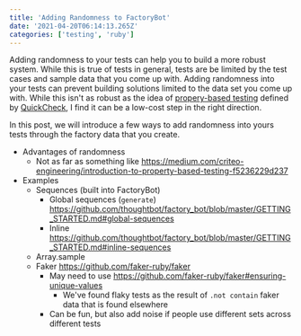 ```yaml
---
title: 'Adding Randomness to FactoryBot'
date: '2021-04-20T06:14:13.265Z'
categories: ['testing', 'ruby']
---
```


Adding randomness to your tests can help you to build a more robust system. While this is true of tests in general, tests are be limited by the test cases and sample data that you come up with. Adding randomness into your tests can prevent building solutions limited to the data set you come up with. While this isn't as robust as the idea of [propery-based testing](https://medium.com/criteo-engineering/introduction-to-property-based-testing-f5236229d237) defined by [QuickCheck](https://users.cs.northwestern.edu/~robby/courses/395-495-2009-fall/quick.pdf), I find it can be a low-cost step in the right direction.

In this post, we will introduce a few ways to add randomness into yours tests through the factory data that you create.

* Advantages of randomness
  * Not as far as something like https://medium.com/criteo-engineering/introduction-to-property-based-testing-f5236229d237
* Examples
  * Sequences (built into FactoryBot)
    * Global sequences (`generate`)  https://github.com/thoughtbot/factory_bot/blob/master/GETTING_STARTED.md#global-sequences
    * Inline https://github.com/thoughtbot/factory_bot/blob/master/GETTING_STARTED.md#inline-sequences
  * Array.sample
  * Faker https://github.com/faker-ruby/faker
    * May need to use https://github.com/faker-ruby/faker#ensuring-unique-values
        * We've found flaky tests as the result of `.not contain` faker data that is found elsewhere
    * Can be fun, but also add noise if people use different sets across different tests
